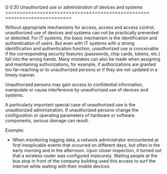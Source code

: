 G 0.30 Unauthorized use or administration of devices and systems
================================================== =======================

Without appropriate mechanisms for access, access and access control, unauthorized use of devices and systems can not be practically prevented or detected. For IT systems, the basic mechanism is the identification and authentication of users. But even with IT systems with a strong identification and authentication function, unauthorized use is conceivable if the corresponding security features (passwords, chip cards, tokens, etc.) fall into the wrong hands. Many mistakes can also be made when assigning and maintaining authorizations, for example, if authorizations are granted too far-reaching or to unauthorized persons or if they are not updated in a timely manner.

Unauthorized persons may gain access to confidential information, manipulate or cause interference by unauthorized use of devices and systems.

A particularly important special case of unauthorized use is the unauthorized administration. If unauthorized persons change the configuration or operating parameters of hardware or software components, serious damage can result.

Example:

* When monitoring logging data, a network administrator encountered at first inexplicable events that occurred on different days, but often in the early morning and in the afternoon. Upon closer inspection, it turned out that a wireless router was configured insecurely. Waiting people at the bus stop in front of the company building used this access to surf the Internet while waiting with their mobile devices.
